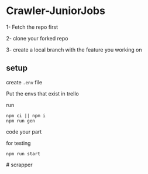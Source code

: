 # Crawler-JuniorJobs

1- Fetch the repo first

2- clone your forked repo

3- create a local branch with the feature you working on

## setup

create `.env` file

Put the envs that exist in trello

run 
```
npm ci || npm i
npm run gen
```

code your part 


for testing
```
npm run start 
```
#   s c r a p p e r  
 